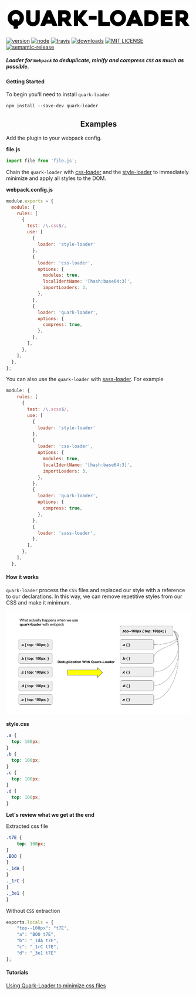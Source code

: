 ![GitHub Logo](/public/assets/quark-loader-starfont.png)

[![version][version]][version-url]
[![node][node]][node-url]
[![travis][travis]][travis-url]
[![downloads][downloads]][downloads-url]
[![MIT LICENSE][mit]][mit-url]
[![semantic-release][semantic-release]][semantic-release-url]


##### Loader for `Webpack` to deduplicate, minify and compress `CSS` as much as possible.

#### Getting Started

To begin you'll need to install `quark-loader`

```console
npm install --save-dev quark-loader
```

<h2 align="center">Examples</h2>

Add the plugin to your webpack config.

**file.js**
```js
import file from 'file.js';
```
Chain the `quark-loader` with [css-loader](https://github.com/webpack-contrib/css-loader) and the [style-loader](https://github.com/webpack-contrib/style-loader) to immediately minimize and apply all styles to the DOM.

**webpack.config.js**
```js
module.exports = {
  module: {
    rules: [
      {
        test: /\.css$/,
        use: [
          {
            loader: 'style-loader'
          },
          {
            loader: 'css-loader',
            options: {
              modules: true,
              localIdentName: '[hash:base64:3]',
              importLoaders: 3,
            },
          },
          {
            loader: 'quark-loader',
            options: {
              compress: true,
            },
          },
        ],
      },
    ],
  },
};
```

You can also use the `quark-loader` with [sass-loader](https://github.com/webpack-contrib/sass-loader). For example

```js
module: {
    rules: [
      {
        test: /\.scss$/,
        use: [
          {
            loader: 'style-loader'
          },
          {
            loader: 'css-loader',
            options: {
              modules: true,
              localIdentName: '[hash:base64:3]',
              importLoaders: 3,
            },
          },
          {
            loader: 'quark-loader',
            options: {
              compress: true,
            },
          },
          {
            loader: 'sass-loader',
          },
        ],
      },
    ],
  },
```

#### How it works

`quark-loader` process the `CSS` files and replaced our style with a reference to our declarations. In this way, we can remove repetitive styles from our CSS and make it minimum.

![What actually happens?](/public/assets/process.png)

**style.css**
```css
.a {
  top: 100px;
}
.b {
  top: 100px;
}
.c {
  top: 100px;
}
.d {
  top: 100px;
}
```
**Let's review what we get at the end**

Extracted css file
```CSS
.t7E {
	top: 100px;
}
.BOO {
}
._1dA {
}
._1rC {
}
._3e1 {
}
```
Without `CSS` extraction
```js
exports.locals = {
	"top--100px": "t7E",
	"a": "BOO t7E",
	"b": "_1dA t7E",
	"c": "_1rC t7E",
	"d": "_3e1 t7E"
};
```
#### Tutorials

[Using Quark-Loader to minimize css files](https://medium.com)

[node]: https://img.shields.io/node/v/css-loader.svg
[node-url]: https://nodejs.org
[travis]: https://travis-ci.com/mohsenshafiei/quark-loader.svg?branch=master
[travis-url]: https://travis-ci.com/mohsenshafiei/quark-loader.svg?branch=master
[version]: https://img.shields.io/npm/v/quark-loader.svg?style=flat-square
[version-url]: http://npm.im/quark-loader
[downloads]: https://img.shields.io/npm/dm/quark-loader.svg?style=flat-square
[downloads-url]: http://npm-stat.com/charts.html?package=quark-loader&from=2015-08-01
[mit]: https://img.shields.io/npm/l/quark-loader.svg?style=flat-square
[mit-url]: http://opensource.org/licenses/MIT
[semantic-release]: https://img.shields.io/badge/%20%20%F0%9F%93%A6%F0%9F%9A%80-semantic--release-e10079.svg?style=flat-square
[semantic-release-url]: https://github.com/semantic-release/semantic-release
